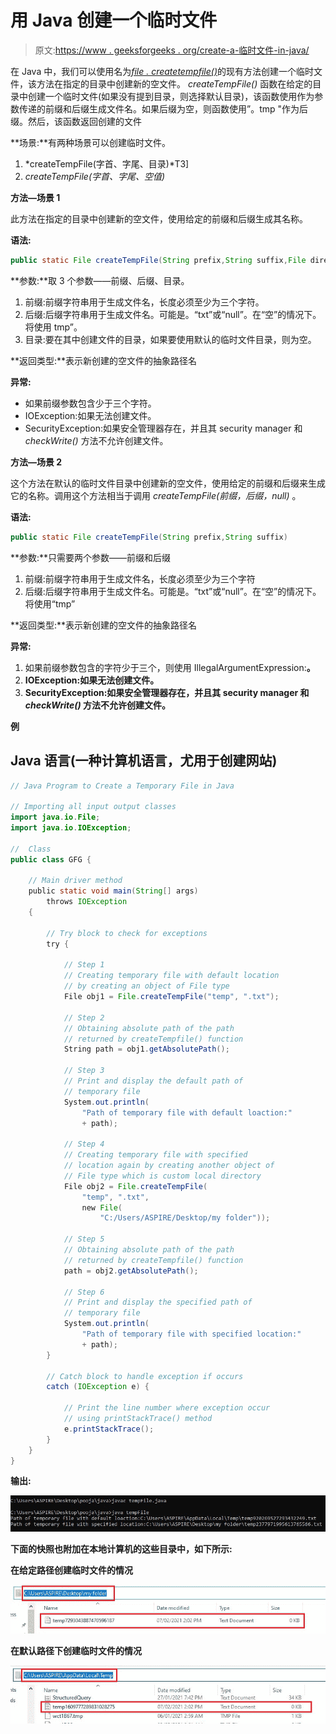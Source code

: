 # 用 Java 创建一个临时文件

> 原文:[https://www . geeksforgeeks . org/create-a-临时文件-in-java/](https://www.geeksforgeeks.org/create-a-temporary-file-in-java/)

在 Java 中，我们可以使用名为[*file . createtempfile()*](https://www.geeksforgeeks.org/file-createtempfile-method-in-java-with-examples/)的现有方法创建一个临时文件，该方法在指定的目录中创建新的空文件。 *createTempFile()* 函数在给定的目录中创建一个临时文件(如果没有提到目录，则选择默认目录)，该函数使用作为参数传递的前缀和后缀生成文件名。如果后缀为空，则函数使用”。tmp "作为后缀。然后，该函数返回创建的文件

**场景:**有两种场景可以创建临时文件。

1.  *createTempFile(字首、字尾、目录)*T3]
2.  *createTempFile(字首、字尾、空值)*

**方法—场景 1**

此方法在指定的目录中创建新的空文件，使用给定的前缀和后缀生成其名称。

**语法:**

```java
public static File createTempFile(String prefix,String suffix,File directory)
```

**参数:**取 3 个参数——前缀、后缀、目录。

1.  前缀:前缀字符串用于生成文件名，长度必须至少为三个字符。
2.  后缀:后缀字符串用于生成文件名。可能是。“txt”或“null”。在“空”的情况下。将使用 tmp”。
3.  目录:要在其中创建文件的目录，如果要使用默认的临时文件目录，则为空。

**返回类型:**表示新创建的空文件的抽象路径名

**异常:**

*   如果前缀参数包含少于三个字符。
*   IOException:如果无法创建文件。
*   SecurityException:如果安全管理器存在，并且其 security manager 和 *checkWrite()* 方法不允许创建文件。

**方法—场景 2**

这个方法在默认的临时文件目录中创建新的空文件，使用给定的前缀和后缀来生成它的名称。调用这个方法相当于调用 *createTempFile(前缀，后缀，null)* 。

**语法:**

```java
public static File createTempFile(String prefix,String suffix)
```

**参数:**只需要两个参数——前缀和后缀

1.  前缀:前缀字符串用于生成文件名，长度必须至少为三个字符
2.  后缀:后缀字符串用于生成文件名。可能是。“txt”或“null”。在“空”的情况下。将使用“tmp”

**返回类型:**表示新创建的空文件的抽象路径名

**异常:**

1.  如果前缀参数包含的字符少于三个，则使用 IllegalArgumentExpression:**。**
2.  **IOException:如果无法创建文件。**
3.  **SecurityException:如果安全管理器存在，并且其 security manager 和 *checkWrite()* 方法不允许创建文件。**

****例****

## **Java 语言(一种计算机语言，尤用于创建网站)**

```java
// Java Program to Create a Temporary File in Java

// Importing all input output classes
import java.io.File;
import java.io.IOException;

//  Class
public class GFG {

    // Main driver method
    public static void main(String[] args)
        throws IOException
    {

        // Try block to check for exceptions
        try {

            // Step 1
            // Creating temporary file with default location
            // by creating an object of File type
            File obj1 = File.createTempFile("temp", ".txt");

            // Step 2
            // Obtaining absolute path of the path
            // returned by createTempfile() function
            String path = obj1.getAbsolutePath();

            // Step 3
            // Print and display the default path of
            // temporary file
            System.out.println(
                "Path of temporary file with default loaction:"
                + path);

            // Step 4
            // Creating temporary file with specified
            // location again by creating another object of
            // File type which is custom local directory
            File obj2 = File.createTempFile(
                "temp", ".txt",
                new File(
                    "C:/Users/ASPIRE/Desktop/my folder"));

            // Step 5
            // Obtaining absolute path of the path
            // returned by createTempfile() function
            path = obj2.getAbsolutePath();

            // Step 6
            // Print and display the specified path of
            // temporary file
            System.out.println(
                "Path of temporary file with specified location:"
                + path);
        }

        // Catch block to handle exception if occurs
        catch (IOException e) {

            // Print the line number where exception occur
            // using printStackTrace() method
            e.printStackTrace();
        }
    }
}
```

****输出:****

**![](img/3a7d4788c82ebdc9cf2ac0ffe115ba12.png)**

**下面的快照也附加在本地计算机的这些目录中，如下所示:**

**在给定路径创建临时文件的情况**

**![](img/9ff2bed6ac359f5c73cc06a6356abed7.png)**

**在默认路径下创建临时文件的情况**

**![](img/c5170026efeb336bd126d236e26b5b01.png)**